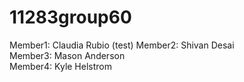 # 11283group60

Member1:  Claudia Rubio (test)
Member2:  Shivan Desai  
Member3:  Mason Anderson  
Member4:  Kyle Helstrom  
